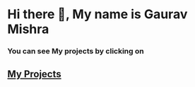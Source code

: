 # Hi there 👋, My name is Gaurav Mishra

### You can see My projects by clicking on 
## <a href="https://gauravmishra2401.github.io" target="_blank">My Projects</a>
